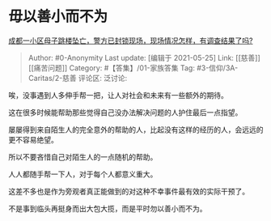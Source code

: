 # 毋以善小而不为
[成都一小区母子跳楼坠亡，警方已封锁现场，现场情况怎样，有调查结果了吗?](https://www.zhihu.com/question/407934212/answer/1350882472)

> Author: #0-Anonymity
> Last update: [编辑于 2021-05-25]
> Link: [[慈善]] [[痛苦问题]]
> Category: #【答集】/01-家族答集
> Tag: #3-信仰/3A-Caritas/2-慈善
> 评论区:
> 泛讨论:

唉，没事遇到人多伸手帮一把，让人对社会和未来有一些额外的期待。

这在很多时候能帮助那些觉得自己没办法解决问题的人护住最后一点指望。

屡屡得到来自陌生人的完全意外的帮助的人，比起没有这样的经历的人，会远远的更不容易绝望。

所以不要吝惜自己对陌生人的一点随机的帮助。

人人都随手帮一下人，对于每个人都意义重大。

这差不多也是作为旁观者真正能做到的对这种不幸事件最有效的实际干预了。

不是事到临头再挺身而出大包大揽，而是平时勿以善小而不为。
